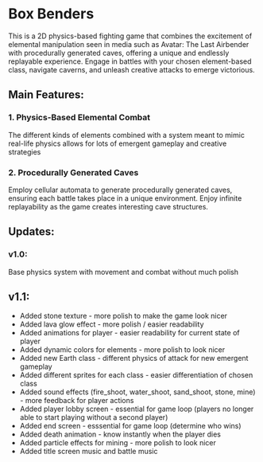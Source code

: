
# Box Benders

This is a 2D physics-based fighting game that combines the excitement of elemental manipulation seen in media such as Avatar: The Last Airbender with procedurally generated caves, offering a unique and endlessly replayable experience. Engage in battles with your chosen element-based class, navigate caverns, and unleash creative attacks to emerge victorious.

## Main Features:
### 1. Physics-Based Elemental Combat
The different kinds of elements combined with a system meant to mimic real-life physics allows for lots of emergent gameplay and creative strategies
### 2. Procedurally Generated Caves
Employ cellular automata to generate procedurally generated caves, ensuring each battle takes place in a unique environment. Enjoy infinite replayability as the game creates interesting cave structures.

## Updates:
### v1.0:
Base physics system with movement and combat without much polish
## v1.1:
- Added stone texture - more polish to make the game look nicer
- Added lava glow effect - more polish / easier readability
- Added animations for player - easier readability for current state of player
- Added dynamic colors for elements - more polish to look nicer
- Added new Earth class - different physics of attack for new emergent gameplay
- Added different sprites for each class - easier differentiation of chosen class
- Added sound effects (fire_shoot, water_shoot, sand_shoot, stone, mine) - more feedback for player actions
- Added player lobby screen - essential for game loop (players no longer able to start playing without a second player)
- Added end screen - esssential for game loop (determine who wins)
- Added death animation - know instantly when the player dies
- Added particle effects for mining - more polish to look nicer
- Added title screen music and battle music
